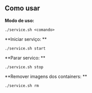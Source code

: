 ## Como usar

**Modo de uso:**

~~~
./service.sh <comando>
~~~

**Iniciar serviço: **
~~~
./service.sh start
~~~

**Parar servico:  **
~~~
./service.sh stop
~~~

**Remover imagens dos containers: **
~~~
./service.sh rm
~~~


